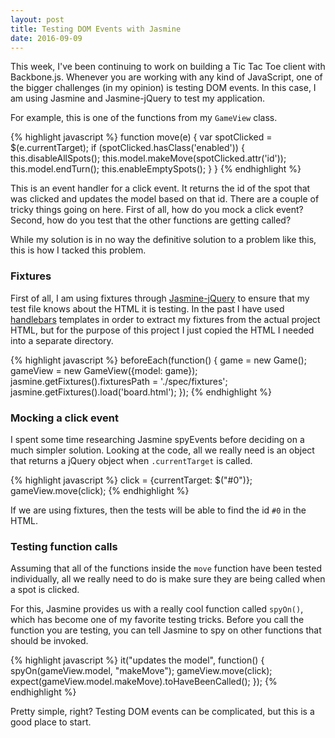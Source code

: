 ```yaml
---
layout: post
title: Testing DOM Events with Jasmine
date: 2016-09-09
---
```


This week, I've been continuing to work on building a Tic Tac Toe client with Backbone.js. Whenever you are working with any kind of JavaScript, one of the bigger challenges (in my opinion) is testing DOM events. In this case, I am using Jasmine and Jasmine-jQuery to test my application.

For example, this is one of the functions from my `GameView` class.

{% highlight javascript %}
function move(e) {
  var spotClicked = $(e.currentTarget);
  if (spotClicked.hasClass('enabled')) {
    this.disableAllSpots();
    this.model.makeMove(spotClicked.attr('id'));
    this.model.endTurn();
    this.enableEmptySpots();
  }
}
{% endhighlight %}

This is an event handler for a click event. It returns the id of the spot that was clicked and updates the model based on that id. There are a couple of tricky things going on here. First of all, how do you mock a click event? Second, how do you test that the other functions are getting called?

While my solution is in no way the definitive solution to a problem like this, this is how I tacked this problem.

### Fixtures

First of all, I am using fixtures through [Jasmine-jQuery](https://github.com/velesin/jasmine-jquery) to ensure that my test file knows about the HTML it is testing. In the past I have used [handlebars](http://handlebarsjs.com/) templates in order to extract my fixtures from the actual project HTML, but for the purpose of this project I just copied the HTML I needed into a separate directory.

{% highlight javascript %}
beforeEach(function() {
  game = new Game();
  gameView = new GameView({model: game});
  jasmine.getFixtures().fixturesPath = './spec/fixtures';
  jasmine.getFixtures().load('board.html');
});
{% endhighlight %}

### Mocking a click event

I spent some time researching Jasmine spyEvents before deciding on a much simpler solution. Looking at the code, all we really need is an object that returns a jQuery object when `.currentTarget` is called.

{% highlight javascript %}
click = {currentTarget: $("#0")};
gameView.move(click);
{% endhighlight %}

If we are using fixtures, then the tests will be able to find the id `#0` in the HTML.

### Testing function calls

Assuming that all of the functions inside the `move` function have been tested individually, all we really need to do is make sure they are being called when a spot is clicked.

For this, Jasmine provides us with a really cool function called `spyOn()`, which has become one of my favorite testing tricks. Before you call the function you are testing, you can tell Jasmine to spy on other functions that should be invoked.

{% highlight javascript %}
it("updates the model", function() {
  spyOn(gameView.model, "makeMove");
  gameView.move(click);
  expect(gameView.model.makeMove).toHaveBeenCalled();
});
{% endhighlight %}

Pretty simple, right? Testing DOM events can be complicated, but this is a good place to start.

